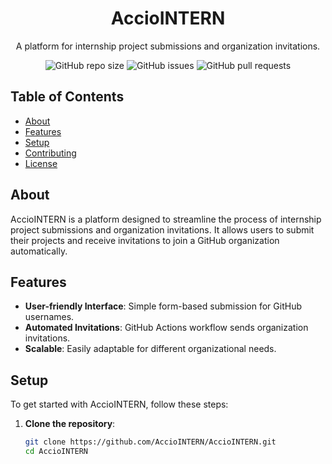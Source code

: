 <!-- Project Title -->
<h1 align="center">AccioINTERN</h1>

<!-- Project Description -->
<p align="center">
  A platform for internship project submissions and organization invitations.
</p>

<!-- Badges -->
<p align="center">
  <img alt="GitHub repo size" src="https://img.shields.io/github/repo-size/AccioINTERN/AccioINTERN">
  <img alt="GitHub issues" src="https://img.shields.io/github/issues/AccioINTERN/AccioINTERN">
  <img alt="GitHub pull requests" src="https://img.shields.io/github/issues-pr/AccioINTERN/AccioINTERN">
</p>

<!-- Table of Contents -->
## Table of Contents
- [About](#about)
- [Features](#features)
- [Setup](#setup)
- [Contributing](#contributing)
- [License](#license)

<!-- About -->
## About
AccioINTERN is a platform designed to streamline the process of internship project submissions and organization invitations. It allows users to submit their projects and receive invitations to join a GitHub organization automatically.

<!-- Features -->
## Features
- **User-friendly Interface**: Simple form-based submission for GitHub usernames.
- **Automated Invitations**: GitHub Actions workflow sends organization invitations.
- **Scalable**: Easily adaptable for different organizational needs.

<!-- Setup -->
## Setup
To get started with AccioINTERN, follow these steps:

1. **Clone the repository**:
   ```bash
   git clone https://github.com/AccioINTERN/AccioINTERN.git
   cd AccioINTERN
